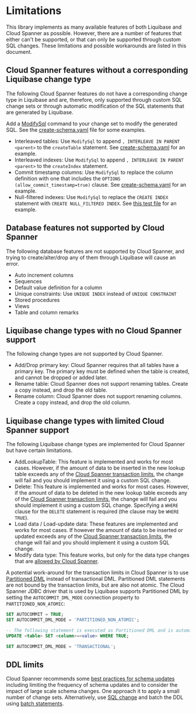 # Limitations
This library implements as many available features of both Liquibase and Cloud Spanner as possible. However, there
are a number of features that either can't be supported, or that can only be supported through custom SQL changes.
These limitations and possible workarounds are listed in this document.

## Cloud Spanner features without a corresponding Liquibase change type
The following Cloud Spanner features do not have a corresponding change type in Liquibase and are, therefore,
only supported through custom SQL change sets or through automatic modification of the SQL statements that are
generated by Liquibase.

Add a [ModifySql](https://docs.liquibase.com/workflows/liquibase-community/modify-sql.html) command to your change set
to modify the generated SQL. See the [create-schema.yaml](example/create-schema.yaml) file for some examples.

- Interleaved tables: Use `ModifySql` to append `, INTERLEAVE IN PARENT <parent>` to the `createTable` statement. See [create-schema.yaml](example/create-schema.yaml) for an example.
- Interleaved indexes: Use `ModifySql` to append `, INTERLEAVE IN PARENT <parent>` to the `createIndex` statement.
- Commit timestamp columns: Use `ModifySql` to replace the column definition with one that includes the `OPTIONS (allow_commit_timestamp=true)` clause. See [create-schema.yaml](example/create-schema.yaml) for an example.
- Null-filtered indexes: Use `ModifySql` to replace the `CREATE INDEX` statement with `CREATE NULL_FILTERED INDEX`. See [this test file](src/test/resources/create-null-filtered-index-singers-first-name.spanner.yaml) for an example.

## Database features not supported by Cloud Spanner
The following database features are not supported by Cloud Spanner, and trying to create/alter/drop any of them through Liquibase will cause an error.

- Auto increment columns
- Sequences
- Default value definition for a column
- Unique constraints: Use `UNIQUE INDEX` instead of `UNIQUE CONSTRAINT`
- Stored procedures
- Views
- Table and column remarks

## Liquibase change types with no Cloud Spanner support
The following change types are not supported by Cloud Spanner.
- Add/Drop primary key: Cloud Spanner requires that all tables have a primary key. The primary key must be defined when the table is created, and cannot be dropped or added later.
- Rename table: Cloud Spanner does not support renaming tables. Create a copy instead, and drop the old table.
- Rename column: Cloud Spanner does not support renaming columns. Create a copy instead, and drop the old column.

## Liquibase change types with limited Cloud Spanner support
The following Liquibase change types are implemented for Cloud Spanner but have certain limitations.

- AddLookupTable: This feature is implemented and works for most cases. However, if the amount of data to be inserted in the new lookup table exceeds any of the [Cloud Spanner transaction limits](https://cloud.google.com/spanner/docs/dml-tasks#transaction_limits), the change will fail and you should implement it using a custom SQL change.
- Delete: This feature is implemented and works for most cases. However, if the amount of data to be deleted in the new lookup table exceeds any of the [Cloud Spanner transaction limits](https://cloud.google.com/spanner/docs/dml-tasks#transaction_limits), the change will fail and you should implement it using a custom SQL change. Specifying a `WHERE` clause for the `DELETE` statement is required (the clause may be `WHERE TRUE`).
- Load data / Load-update data: These features are implemented and works for most cases. If however the amount of data to be inserted or updated exceeds any of the [Cloud Spanner transaction limits](https://cloud.google.com/spanner/docs/dml-tasks#transaction_limits), the change will fail and you should implement it using a custom SQL change.
- Modify data type: This feature works, but only for the data type changes that are [allowed by Cloud Spanner](https://cloud.google.com/spanner/docs/data-definition-language#description_3).

A potential work-around for the transaction limits in Cloud Spanner is to use [Partitioned DML](https://cloud.google.com/spanner/docs/dml-tasks#partitioned-dml) instead of transactional DML. Partitioned DML statements are not bound by the transaction limits, but are also not atomic. The Cloud Spanner JDBC driver that is used by Liquibase supports Partitioned DML by setting the `AUTOCOMMIT_DML_MODE` connection property to `PARTITIONED_NON_ATOMIC`:

```sql
SET AUTOCOMMIT = TRUE;
SET AUTOCOMMIT_DML_MODE = 'PARTITIONED_NON_ATOMIC';

-- The following statement is executed as Partitioned DML and is automatically committed.
UPDATE <table> SET <column>=<value> WHERE TRUE;

SET AUTOCOMMIT_DML_MODE = 'TRANSACTIONAL';
```

## DDL limits

Cloud Spanner recommends some [best practices for schema updates](https://cloud.google.com/spanner/docs/schema-updates#best-practices) including limiting the frequency of schema updates and to consider the impact of large scale schema changes. One approach it to apply a small number of change sets. Alternatively, use [SQL change](https://docs.liquibase.com/change-types/community/sql.html) and batch the DDL using [batch statements](https://cloud.google.com/spanner/docs/use-oss-jdbc#batch_statements).
